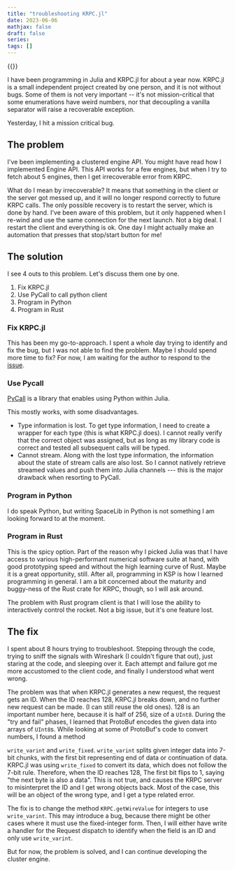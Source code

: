 ```yaml
---
title: "troubleshooting KRPC.jl"
date: 2023-06-06
mathjax: false
draft: false
series:
tags: []
---
```


{{<quote text="Houston, we've had a problem." class="white center" who="13">}}

I have been programming in Julia and KRPC.jl for about a year now. KRPC.jl is a small independent project created by one person, and it is not without bugs. Some of them is not very important -- it's not mission-critical that some enumerations have weird numbers, nor that decoupling a vanilla separator will raise a recoverable exception.

Yesterday, I hit a mission critical bug.

## The problem

I've been implementing a clustered engine API. You might have read how I implemented Engine API. This API works for a few engines, but when I try to fetch about 5 engines, then I get irrecoverable error from KRPC.

What do I mean by irrecoverable? It means that something in the client or the server got messed up, and it will no longer respond correctly to future KRPC calls. The only possible recovery is to restart the server, which is done by hand. I've been aware of this problem, but it only happened when I re-wind and use the same connection for the next launch. Not a big deal. I restart the client and everything is ok. One day I might actually make an automation that presses that stop/start button for me!

## The solution

I see 4 outs to this problem. Let's discuss them one by one.

1. Fix KRPC.jl
1. Use PyCall to call python client
1. Program in Python
1. Program in Rust

### Fix KRPC.jl

This has been my go-to-approach. I spent a whole day trying to identify and fix the bug, but I was not able to find the problem. Maybe I should spend more time to fix? For now, I am waiting for the author to respond to the [issue](https://github.com/BenChung/KRPC.jl/issues/16).

### Use Pycall

[PyCall](https://github.com/JuliaPy/PyCall.jl) is a library that enables using Python within Julia.

This mostly works, with some disadvantages.
- Type information is lost. To get type information, I need to create a wrapper for each type (this is what KRPC.jl does). I cannot really verify that the correct object was assigned, but as long as my library code is correct and tested all subsequent calls will be typed.
- Cannot stream. Along with the lost type information, the information about the state of stream calls are also lost. So I cannot natively retrieve streamed values and push them into Julia channels --- this is the major drawback when resorting to PyCall.

### Program in Python

I do speak Python, but writing SpaceLib in Python is not something I am looking forward to at the moment.

### Program in Rust

This is the spicy option. Part of the reason why I picked Julia was that I have access to various high-performant numerical software suite at hand, with good prototyping speed and without the high learning curve of Rust. Maybe it is a great opportunity, still. After all, programming in KSP is how I learned programming in general. I am a bit concerned about the maturity and buggy-ness of the Rust crate for KRPC, though, so I will ask around.

The problem with Rust program client is that I will lose the ability to interactively control the rocket. Not a big issue, but it's one feature lost.

## The fix

I spent about 8 hours trying to troubleshoot. Stepping through the code, trying to sniff the signals with Wireshark (I couldn't figure that out), just staring at the code, and sleeping over it. Each attempt and failure got me more accustomed to the client code, and finally I understood what went wrong.

The problem was that when KRPC.jl generates a new request, the request gets an ID. When the ID reaches 128, KRPC.jl breaks down, and no further new request can be made. (I can still reuse the old ones). 128 is an important number here, because it is half of 256, size of a `UInt8`. During the "try and fail" phases, I learned that ProtoBuf encodes the given data into arrays of `UInt8`s. While looking at some of ProtoBuf's code to convert numbers, I found a method

`write_varint` and `write_fixed`. `write_varint` splits given integer data into 7-bit chunks, with the first bit representing end of data or continuation of data. KRPC.jl was using `write_fixed` to convert its data, which does not follow the 7-bit rule. Therefore, when the ID reaches 128, The first bit flips to 1, saying "the next byte is also a data". This is not true, and causes the KRPC server to misinterpret the ID and I get wrong objects back. Most of the case, this will be an object of the wrong type, and I get a type related error.

The fix is to change the method `KRPC.getWireValue` for integers to use `write_varint`. This may introduce a bug, because there might be other cases where it must use the fixed-integer form. Then, I will either have write a handler for the Request dispatch to identify when the field is an ID and only use `write_varint`.

But for now, the problem is solved, and I can continue developing the cluster engine.
